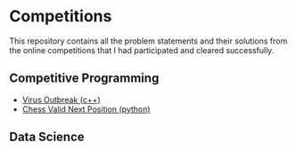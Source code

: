 # Competitions
This repository contains all the problem statements and their solutions from the online competitions that I had participated and cleared successfully.


## Competitive Programming
* [ Virus Outbreak (c++) ](https://github.com/SahilSK202/Virus_Outbreak_cp)
* [ Chess Valid Next Position (python) ](https://www.kaggle.com/datasnaek/chess)


## Data Science
